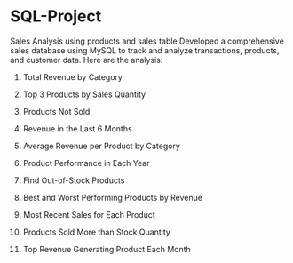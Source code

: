 # SQL-Project
Sales Analysis using products and sales table:Developed a comprehensive sales database using MySQL to track and analyze transactions, products, and customer data.
Here are the analysis:
1. Total Revenue by Category
  
2. Top 3 Products by Sales Quantity
   
3. Products Not Sold

4. Revenue in the Last 6 Months

5. Average Revenue per Product by Category

6. Product Performance in Each Year

7. Find Out-of-Stock Products

8. Best and Worst Performing Products by Revenue

9. Most Recent Sales for Each Product

10. Products Sold More than Stock Quantity

11. Top Revenue Generating Product Each Month
